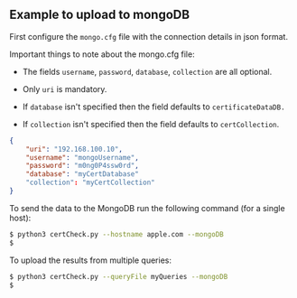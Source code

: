 ## Example to upload to mongoDB
First configure the `mongo.cfg` file with the connection details in json format.

Important things to note about the mongo.cfg file:
* The fields `username`, `password`, `database`, `collection` are all optional.
* Only `uri` is mandatory.

* If `database` isn't specified then the field defaults to `certificateDataDB.`
* If `collection` isn't specified then the field defaults to `certCollection`.

```json
{
    "uri": "192.168.100.10",
    "username": "mongoUsername",
    "password": "m0ng0P4ssw0rd",
    "database": "myCertDatabase"
    "collection": "myCertCollection"
}
```

To send the data to the MongoDB run the following command (for a single host):
```bash
$ python3 certCheck.py --hostname apple.com --mongoDB
$
```
To upload the results from multiple queries:
```bash
$ python3 certCheck.py --queryFile myQueries --mongoDB
$
```


